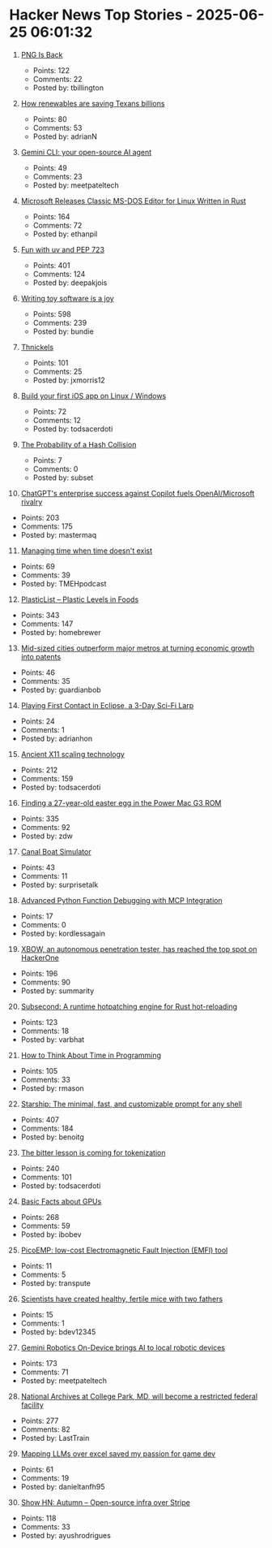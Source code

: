 # Hacker News Top Stories - 2025-06-25 06:01:32

1. [PNG Is Back](https://www.programmax.net/articles/png-is-back/)
   - Points: 122
   - Comments: 22
   - Posted by: tbillington

2. [How renewables are saving Texans billions](https://www.theclimatebrink.com/p/how-renewables-are-saving-texans)
   - Points: 80
   - Comments: 53
   - Posted by: adrianN

3. [Gemini CLI: your open-source AI agent](https://blog.google/technology/developers/introducing-gemini-cli/)
   - Points: 49
   - Comments: 23
   - Posted by: meetpateltech

4. [Microsoft Releases Classic MS-DOS Editor for Linux Written in Rust](https://github.com/microsoft/edit)
   - Points: 164
   - Comments: 72
   - Posted by: ethanpil

5. [Fun with uv and PEP 723](https://www.cottongeeks.com/articles/2025-06-24-fun-with-uv-and-pep-723)
   - Points: 401
   - Comments: 124
   - Posted by: deepakjois

6. [Writing toy software is a joy](https://blog.jsbarretto.com/post/software-is-joy)
   - Points: 598
   - Comments: 239
   - Posted by: bundie

7. [Thnickels](https://thick-coins.net/?_bhlid=8a5736885893b7837e681aa73f890b9805a4673e)
   - Points: 101
   - Comments: 25
   - Posted by: jxmorris12

8. [Build your first iOS app on Linux / Windows](https://xtool.sh/tutorials/xtool/first-app/)
   - Points: 72
   - Comments: 12
   - Posted by: todsacerdoti

9. [The Probability of a Hash Collision](https://kevingal.com/blog/collisions.html)
   - Points: 7
   - Comments: 0
   - Posted by: subset

10. [ChatGPT's enterprise success against Copilot fuels OpenAI/Microsoft rivalry](https://www.bloomberg.com/news/articles/2025-06-24/chatgpt-vs-copilot-inside-the-openai-and-microsoft-rivalry)
   - Points: 203
   - Comments: 175
   - Posted by: mastermaq

11. [Managing time when time doesn't exist](https://multiverseemployeehandbook.com/blog/temporal-resources-managing-time-when-time-doesnt-exist/)
   - Points: 69
   - Comments: 39
   - Posted by: TMEHpodcast

12. [PlasticList – Plastic Levels in Foods](https://www.plasticlist.org/)
   - Points: 343
   - Comments: 147
   - Posted by: homebrewer

13. [Mid-sized cities outperform major metros at turning economic growth into patents](https://www.governance.fyi/p/booms-not-busts-drives-innovation)
   - Points: 46
   - Comments: 35
   - Posted by: guardianbob

14. [Playing First Contact in Eclipse, a 3-Day Sci-Fi Larp](https://mssv.net/2025/06/15/playing-first-contact-in-eclipse-a-spectacular-3-day-sci-fi-larp/)
   - Points: 24
   - Comments: 1
   - Posted by: adrianhon

15. [Ancient X11 scaling technology](https://flak.tedunangst.com/post/forbidden-secrets-of-ancient-X11-scaling-technology-revealed)
   - Points: 212
   - Comments: 159
   - Posted by: todsacerdoti

16. [Finding a 27-year-old easter egg in the Power Mac G3 ROM](https://www.downtowndougbrown.com/2025/06/finding-a-27-year-old-easter-egg-in-the-power-mac-g3-rom/)
   - Points: 335
   - Comments: 92
   - Posted by: zdw

17. [Canal Boat Simulator](https://jacobfilipp.com/boat/)
   - Points: 43
   - Comments: 11
   - Posted by: surprisetalk

18. [Advanced Python Function Debugging with MCP Integration](https://github.com/kordless/gnosis-mystic)
   - Points: 17
   - Comments: 0
   - Posted by: kordlessagain

19. [XBOW, an autonomous penetration tester, has reached the top spot on HackerOne](https://xbow.com/blog/top-1-how-xbow-did-it/)
   - Points: 196
   - Comments: 90
   - Posted by: summarity

20. [Subsecond: A runtime hotpatching engine for Rust hot-reloading](https://docs.rs/subsecond/0.7.0-alpha.1/subsecond/index.html)
   - Points: 123
   - Comments: 18
   - Posted by: varbhat

21. [How to Think About Time in Programming](https://shanrauf.com/archive/how-to-think-about-time-in-programming)
   - Points: 105
   - Comments: 33
   - Posted by: rmason

22. [Starship: The minimal, fast, and customizable prompt for any shell](https://starship.rs/)
   - Points: 407
   - Comments: 184
   - Posted by: benoitg

23. [The bitter lesson is coming for tokenization](https://lucalp.dev/bitter-lesson-tokenization-and-blt/)
   - Points: 240
   - Comments: 101
   - Posted by: todsacerdoti

24. [Basic Facts about GPUs](https://damek.github.io/random/basic-facts-about-gpus/)
   - Points: 268
   - Comments: 59
   - Posted by: ibobev

25. [PicoEMP: low-cost Electromagnetic Fault Injection (EMFI) tool](https://github.com/newaetech/chipshouter-picoemp)
   - Points: 11
   - Comments: 5
   - Posted by: transpute

26. [Scientists have created healthy, fertile mice with two fathers](https://www.economist.com/science-and-technology/2025/06/24/scientists-have-created-healthy-fertile-mice-with-two-fathers)
   - Points: 15
   - Comments: 1
   - Posted by: bdev12345

27. [Gemini Robotics On-Device brings AI to local robotic devices](https://deepmind.google/discover/blog/gemini-robotics-on-device-brings-ai-to-local-robotic-devices/)
   - Points: 173
   - Comments: 71
   - Posted by: meetpateltech

28. [National Archives at College Park, MD, will become a restricted federal facility](https://www.archives.gov/college-park)
   - Points: 277
   - Comments: 82
   - Posted by: LastTrain

29. [Mapping LLMs over excel saved my passion for game dev](https://danieltan.weblog.lol/2025/06/map-llms-excel-saved-my-passion-for-game-dev)
   - Points: 61
   - Comments: 19
   - Posted by: danieltanfh95

30. [Show HN: Autumn – Open-source infra over Stripe](https://github.com/useautumn/autumn)
   - Points: 118
   - Comments: 33
   - Posted by: ayushrodrigues

